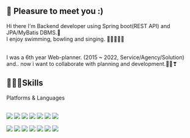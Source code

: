 <h2>👋 Pleasure to meet you :)</h2>
Hi there  I'm Backend developer using Spring boot(REST API) and JPA/MyBatis DBMS.📡 <br/>
I enjoy swimming, bowling and singing. 🏊🏼🎳💃🏼<br/><br/>

I was a 6th year Web-planner. (2015 ~ 2022, Service/Agency/Solution)<br/>
and.. now i want to collaborate with planning and development.🙏🏻❣

<h2>👨🏻‍💻Skills</h2>
Platforms & Languages<br>
<br>
<p>
<img src="https://img.shields.io/badge/Java-FFFFFF?style=for-the-badge&logo=Java&logoColor=black">
<img src="https://img.shields.io/badge/SpringBoot-6DB33F?style=for-the-badge&logo=springboot&logoColor=black">
<img src="https://img.shields.io/badge/C-A8B9CC?style=for-the-badge&logo=C&logoColor=black">
<img src="https://img.shields.io/badge/javascript-F7DF1E?style=for-the-badge&logo=javascript&logoColor=black">
<img src="https://img.shields.io/badge/jquery-0769AD?style=for-the-badge&logo=jquery&logoColor=black">
<img src="https://img.shields.io/badge/mysql-4479A1?style=for-the-badge&logo=mysql&logoColor=black">
<img src="https://img.shields.io/badge/OracleDBMS-F80000?style=for-the-badge&logo=oracle&logoColor=white">
</p><p>
<img src="https://img.shields.io/badge/intellij idea-000000?style=for-the-badge&logo=intellij idea&logoColor=white">
<img src="https://img.shields.io/badge/eclipse ide-2C2255?style=for-the-badge&logo=eclipse ide&logoColor=white">
<img src="https://img.shields.io/badge/github-181717?style=for-the-badge&logo=github&logoColor=white">
<img src="https://img.shields.io/badge/figma-F24E1E?style=for-the-badge&logo=figma&logoColor=white">
<img src="https://img.shields.io/badge/mac os-000000?style=for-the-badge&logo=macos&logoColor=white">
<img src="https://img.shields.io/badge/Rest client-0769AD?style=for-the-badge&logo=REST Client&logoColor=black">
<img src="https://img.shields.io/badge/notion-000000?style=for-the-badge&logo=notion&logoColor=white">
</p>

